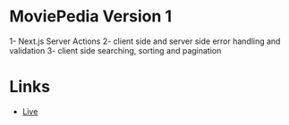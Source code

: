 # MoviePedia Version 1

1- Next.js Server Actions
2- client side and server side error handling and validation
3- client side searching, sorting and pagination

# Links

- [Live](https://movie-pedia-v1.vercel.app/)
